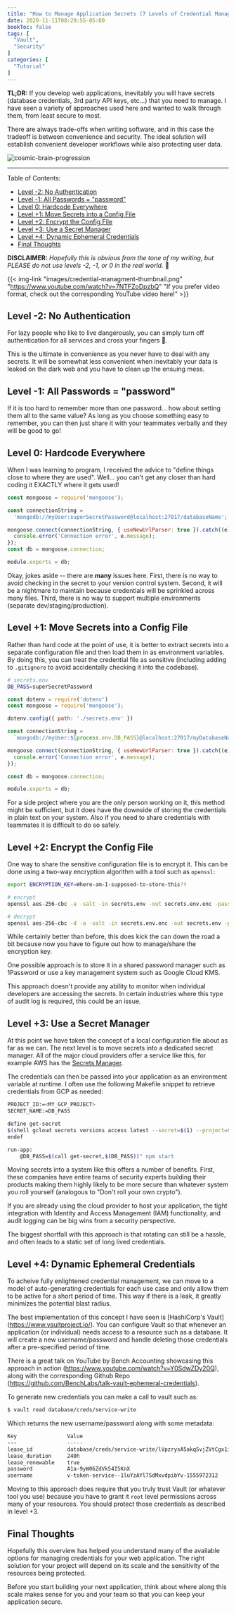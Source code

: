 ```yaml
---
title: "How to Manage Application Secrets (7 Levels of Credential Management)"
date: 2020-11-11T08:29:55-05:00
bookToc: false
tags: [
  "Vault",
  "Security"
]
categories: [
  "Tutorial"
]
---
```


**TL;DR:** If you develop web applications, inevitably you will have secrets (database credentials, 3rd party API keys, etc...) that you need to manage. I have seen a variety of approaches used here and wanted to walk through them, from least secure to most. 

There are always trade-offs when writing software, and in this case the tradeoff is between convenience and security. The ideal solution will establish convenient developer workflows while also protecting user data.

![cosmic-brain-progression](/static/images/credential-management.png)

<!--more--> 

---

Table of Contents:
- [Level -2: No Authentication](#level--2-no-authentication)
- [Level -1: All Passwords = "password"](#level--1-all-passwords--password)
- [Level 0: Hardcode Everywhere](#level-0-hardcode-everywhere)
- [Level +1: Move Secrets into a Config File](#level-1-move-secrets-into-a-config-file)
- [Level +2: Encrypt the Config File](#level-2-encrypt-the-config-file)
- [Level +3: Use a Secret Manager](#level-3-use-a-secret-manager)
- [Level +4: Dynamic Ephemeral Credentials](#level-4-dynamic-ephemeral-credentials)
- [Final Thoughts](#final-thoughts)

**DISCLAIMER:** _Hopefully this is obvious from the tone of my writing, but PLEASE do not use levels -2, -1, or 0 in the real world._ 🙏

{{< img-link "images/credential-managment-thumbnail.png" "https://www.youtube.com/watch?v=7NTFZoDpzbQ" "If you prefer video format, check out the corresponding YouTube video here!" >}}

## Level -2: No Authentication

For lazy people who like to live dangerously, you can simply turn off authentication for all services and cross your fingers 🤞.

This is the ultimate in convenience as you never have to deal with any secrets. It will be somewhat less convenient when inevitably your data is leaked on the dark web and you have to clean up the ensuing mess.

## Level -1: All Passwords = "password"

If it is too hard to remember more than one password... how about setting them all to the same value? As long as you choose something easy to remember, you can then just share it with your teammates verbally and they will be good to go!

## Level 0: Hardcode Everywhere

When I was learning to program, I received the advice to "define things close to where they are used". Well... you can't get any closer than hard coding it EXACTLY where it gets used!

```js
const mongoose = require('mongoose');

const connectionString = 
  'mongodb://myUser:superSecretPassword@localhost:27017/databaseName';

mongoose.connect(connectionString, { useNewUrlParser: true }).catch((e) => {
  console.error('Connection error', e.message);
});
const db = mongoose.connection;

module.exports = db;
```

Okay, jokes aside -- there are **many** issues here. First, there is no way to avoid checking in the secret to your version control system. Second, it will be a nightmare to maintain because credentials will be sprinkled across many files. Third, there is no way to support multiple environments (separate dev/staging/production).


## Level +1: Move Secrets into a Config File

Rather than hard code at the point of use, it is better to extract secrets into a separate configuration file and then load them in as environment variables. By doing this, you can treat the credential file as sensitive (including adding to `.gitignore` to avoid accidentally checking it into the codebase).

```bash
# secrets.env
DB_PASS=superSecretPassword
```
```js
const dotenv = require('dotenv')
const mongoose = require('mongoose');

dotenv.config({ path: './secrets.env' })

const connectionString = 
  `mongodb://myUser:${process.env.DB_PASS}@localhost:27017/myDatabaseName`;

mongoose.connect(connectionString, { useNewUrlParser: true }).catch((e) => {
  console.error('Connection error', e.message);
});

const db = mongoose.connection;

module.exports = db;
```

For a side project where you are the only person working on it, this method might be sufficient, but it does have the downside of storing the credentials in plain text on your system. Also if you need to share credentials with teammates it is difficult to do so safely.

## Level +2: Encrypt the Config File

One way to share the sensitive configuration file is to encrypt it. This can be done using a two-way encryption algorithm with a tool such as `openssl`:

```bash
export ENCRYPTION_KEY=Where-am-I-supposed-to-store-this?!

# encrypt
openssl aes-256-cbc -a -salt -in secrets.env -out secrets.env.enc -pass pass:$ENCRYPTION_KEY

# decrypt
openssl aes-256-cbc -d -a -salt -in secrets.env.enc -out secrets.env -pass pass:$ENCRYPTION_KEY
```

While certainly better than before, this does kick the can down the road a bit because now you have to figure out how to manage/share the encryption key.

One possible approach is to store it in a shared password manager such as 1Password or use a key management system such as Google Cloud KMS.

This approach doesn't provide any ability to monitor when individual developers are accessing the secrets. In certain industries where this type of audit log is required, this could be an issue.

## Level +3: Use a Secret Manager 

At this point we have taken the concept of a local configuration file about as far as we can. The next level is to move secrets into a dedicated secret manager. All of the major cloud providers offer a service like this, for example AWS has the [Secrets Manager](https://aws.amazon.com/secrets-manager/).

The credentials can then be passed into your application as an environment variable at runtime. I often use the following Makefile snippet to retrieve credentials from GCP as needed:

```bash
PROJECT_ID:=<MY_GCP_PROJECT>
SECRET_NAME:=DB_PASS

define get-secret
$(shell gcloud secrets versions access latest --secret=$(1) --project=$(PROJECT_ID))
endef

run-app:
	@DB_PASS=$(call get-secret,$(DB_PASS))" npm start
```

Moving secrets into a system like this offers a number of benefits. First, these companies have entire teams of security experts building their products making them highly likely to be more secure than whatever system you roll yourself (analogous to "Don't roll your own crypto").

If you are already using the cloud provider to host your application, the tight integration with Identity and Access Management (IAM) functionality, and audit logging can be big wins from a security perspective.

The biggest shortfall with this approach is that rotating can still be a hassle, and often leads to a static set of long lived credentials.

## Level +4: Dynamic Ephemeral Credentials

To acheive fully enlightened credential management, we can move to a model of auto-generating credentials for each use case and only allow them to be active for a short period of time. This way if there is a leak, it greatly minimizes the potential blast radius.

The best implementation of this concept I have seen is [HashiCorp's Vault] (https://www.vaultproject.io/). You can configure Vault so that whenever an application (or individual) needs access to a resource such as a database. It will create a new username/password and handle deleting those credentials after a pre-specified period of time.

There is a great talk on YouTube by Bench Accounting showcasing this approach in action (https://www.youtube.com/watch?v=Y0SdwZDy20Q), along with the corresponding Github Repo (https://github.com/BenchLabs/talk-vault-ephemeral-credentials).

To generate new credentials you can make a call to vault such as:

```bash
$ vault read database/creds/service-write
```
Which returns the new username/password along with some metadata:

```bash
Key                Value
---                -----
lease_id           database/creds/service-write/lVpzrysA5akqSvjZVtCgx1i9
lease_duration     240h
lease_renewable    true
password           A1a-9yW06ZdVk54I5KnX
username           v-token-service--1luYzAYl7SdMxvdpibYv-1555972312
```

Moving to this approach does require that you truly trust Vault (or whatever tool you use) because you have to grant it `root` level permissions across many of your resources. You should protect those credentials as described in level +3.

## Final Thoughts

Hopefully this overview has helped you understand many of the available options for managing credentials for your web application. The right solution for your project will depend on its scale and the sensitivity of the resources being protected.

Before you start building your next application, think about where along this scale makes sense for you and your team so that you can keep your application secure.